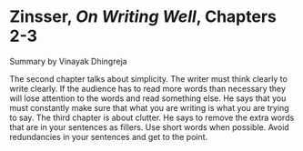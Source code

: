 # Zinsser, _On Writing Well_, Chapters 2-3

Summary by Vinayak Dhingreja

The second chapter talks about simplicity. The writer must think clearly to write clearly. If the audience has to read more words than necessary they will lose attention to the words and read something else. He says that you must constantly make sure that what you are writing is what you are trying to say. The third chapter is about clutter. He says to remove the extra words that are in your sentences as fillers. Use short words when possible. Avoid redundancies in your sentences and get to the point. 